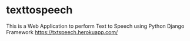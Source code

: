 # texttospeech
This is a Web Application to perform Text to Speech using Python Django Framework
https://txtspeech.herokuapp.com/
